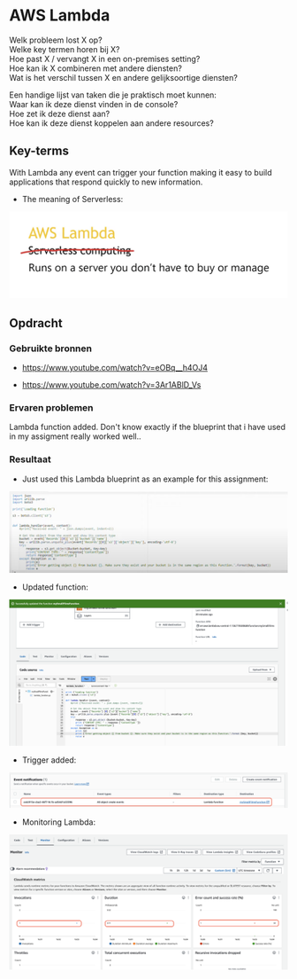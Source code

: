 
# AWS Lambda 


Welk probleem lost X op? <br>
Welke key termen horen bij X? <br>
Hoe past X / vervangt X in een on-premises setting? <br>
Hoe kan ik X combineren met andere diensten? <br>
Wat is het verschil tussen X en andere gelijksoortige diensten? <br>

Een handige lijst van taken die je praktisch moet kunnen: <br>
Waar kan ik deze dienst vinden in de console? <br>
Hoe zet ik deze dienst aan? <br>
Hoe kan ik deze dienst koppelen aan andere resources? <br>

## Key-terms

With Lambda any event can trigger your function making it easy to build applications that respond quickly to new information.

- The meaning of Serverless:

![Alt text](06_includes/Serverless.png)

## Opdracht
### Gebruikte bronnen

- https://www.youtube.com/watch?v=eOBq__h4OJ4

- https://www.youtube.com/watch?v=3Ar1ABlD_Vs


### Ervaren problemen

Lambda function added. Don't know exactly if the blueprint that i have used in my assigment really worked well..

### Resultaat


- Just used this Lambda blueprint as an example for this assignment:

![Alt text](<06_includes/lambda blueprint.png>)

- Updated function:

![Alt text](<06_includes/Lambda .png>)


- Trigger added:

![Alt text](<06_includes/trigger added.png>)


- Monitoring Lambda:

![Alt text](<06_includes/Monitoring Lambda.png>)

